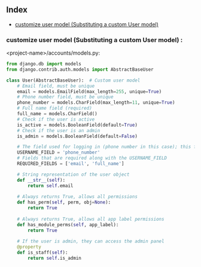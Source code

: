 ## Index
- [customize user model (Substituting a custom User model)](#customize-user-model-substituting-a-custom-user-model-)



### customize user model (Substituting a custom User model) :
&lt;project-name&gt;/accounts/models.py:
```python
from django.db import models
from django.contrib.auth.models import AbstractBaseUser

class User(AbstractBaseUser):  # Custom user model
    # Email field, must be unique
    email = models.EmailField(max_length=255, unique=True)
    # Phone number field, must be unique
    phone_number = models.CharField(max_length=11, unique=True)
    # Full name field (required)
    full_name = models.CharField()
    # Check if the user is active
    is_active = models.BooleanField(default=True)
    # Check if the user is an admin
    is_admin = models.BooleanField(default=False)

    # The field used for logging in (phone number in this case); this field must be unique
    USERNAME_FIELD = 'phone_number'
    # Fields that are required along with the USERNAME_FIELD
    REQUIRED_FIELDS = ['email', 'full_name']

    # String representation of the user object
    def __str__(self):
        return self.email
    
    # Always returns True, allows all permissions
    def has_perm(self, perm, obj=None):
        return True
    
    # Always returns True, allows all app label permissions
    def has_module_perms(self, app_label):
        return True
    
    # If the user is admin, they can access the admin panel
    @property
    def is_staff(self):
        return self.is_admin
```
#
